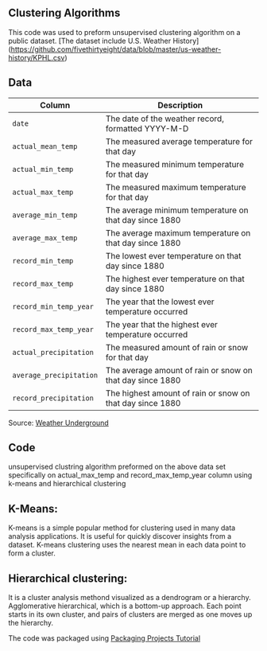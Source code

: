 ## Clustering Algorithms 
This code was used to preform unsupervised clustering algorithm on a public dataset. [The dataset include U.S. Weather History] (https://github.com/fivethirtyeight/data/blob/master/us-weather-history/KPHL.csv) 

## Data

Column | Description
---|---------
`date` | The date of the weather record, formatted YYYY-M-D
`actual_mean_temp` | The measured average temperature for that day
`actual_min_temp` | The measured minimum temperature for that day
`actual_max_temp` | The measured maximum temperature for that day
`average_min_temp` | The average minimum temperature on that day since 1880
`average_max_temp` | The average maximum temperature on that day since 1880
`record_min_temp` | The lowest ever temperature on that day since 1880
`record_max_temp` | The highest ever temperature on that day since 1880
`record_min_temp_year` | The year that the lowest ever temperature occurred
`record_max_temp_year` | The year that the highest ever temperature occurred
`actual_precipitation` | The measured amount of rain or snow for that day
`average_precipitation` | The average amount of rain or snow on that day since 1880
`record_precipitation` | The highest amount of rain or snow on that day since 1880

Source: [Weather Underground](http://wunderground.com)

## Code
unsupervised clustring algorithm preformed on the above data set specifically on actual_max_temp and record_max_temp_year column using k-means and hierarchical clustering

## K-Means:
K-means is a simple popular method for clustering used in many data analysis applications. It is useful for quickly discover insights from a dataset. K-means clustering uses the nearest mean in each data point to form a cluster. 

## Hierarchical clustering:
It is a cluster analysis methond visualized as a dendrogram or a hierarchy. Agglomerative hierarchical, which is a bottom-up approach. Each point starts in its own cluster, and pairs of clusters are merged as one moves up the hierarchy.

The code was packaged using [Packaging Projects Tutorial](https://packaging.python.org/tutorials/packaging-projects/)